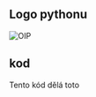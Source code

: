 ## Logo pythonu
![OIP](https://github.com/user-attachments/assets/e628ece4-5d79-4809-954a-bf5d6bfaad21)

## kod
Tento kód dělá toto


